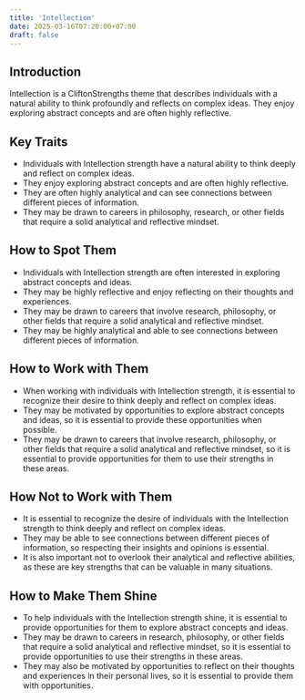 ```yaml
---
title: 'Intellection'
date: 2025-03-16T07:20:00+07:00
draft: false
---
```


## Introduction

Intellection is a CliftonStrengths theme that describes individuals with a natural ability to think profoundly and reflects on complex ideas. They enjoy exploring abstract concepts and are often highly reflective.

## Key Traits

- Individuals with Intellection strength have a natural ability to think deeply and reflect on complex ideas.
- They enjoy exploring abstract concepts and are often highly reflective.
- They are often highly analytical and can see connections between different pieces of information.
- They may be drawn to careers in philosophy, research, or other fields that require a solid analytical and reflective mindset.

## How to Spot Them

- Individuals with Intellection strength are often interested in exploring abstract concepts and ideas.
- They may be highly reflective and enjoy reflecting on their thoughts and experiences.
- They may be drawn to careers that involve research, philosophy, or other fields that require a solid analytical and reflective mindset.
- They may be highly analytical and able to see connections between different pieces of information.

## How to Work with Them

- When working with individuals with Intellection strength, it is essential to recognize their desire to think deeply and reflect on complex ideas.
- They may be motivated by opportunities to explore abstract concepts and ideas, so it is essential to provide these opportunities when possible.
- They may be drawn to careers that involve research, philosophy, or other fields that require a solid analytical and reflective mindset, so it is essential to provide opportunities for them to use their strengths in these areas.

## How Not to Work with Them

- It is essential to recognize the desire of individuals with the Intellection strength to think deeply and reflect on complex ideas.
- They may be able to see connections between different pieces of information, so respecting their insights and opinions is essential.
- It is also important not to overlook their analytical and reflective abilities, as these are key strengths that can be valuable in many situations.

## How to Make Them Shine

- To help individuals with the Intellection strength shine, it is essential to provide opportunities for them to explore abstract concepts and ideas.
- They may be drawn to careers in research, philosophy, or other fields that require a solid analytical and reflective mindset, so it is essential to provide opportunities to use their strengths in these areas.
- They may also be motivated by opportunities to reflect on their thoughts and experiences in their personal lives, so it is essential to provide them with opportunities.
